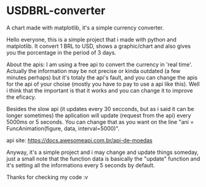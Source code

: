 # USDBRL-converter
A chart made with matplotlib, it's a simple currency converter.

Hello everyone, this is a simple project that i made with python and matplotlib. It convert 1 BRL to USD, shows a graphic/chart and also gives you the porcentage in the period of 3 days.

About the apis:
  I am using a free api to convert the currency in 'real time'. Actually the information may be not precise or kinda outdated (a few minutes perhaps) but it's     totaly the api's fault, and you can change the apis for the api of your choise (mostly you have to pay to use a api like this). Well i think that the             important is that it works and you can change it to improve the eficacy.
   
  Besides the slow api (it updates every 30 secconds, but as i said it can be longer sometimes) the aplication will update (request from the api) every 5000ms or   5 seconds. You can change that as you want on the line "ani = FuncAnimation(figure, data, interval=5000)".
   
   api site: https://docs.awesomeapi.com.br/api-de-moedas

Anyway, it's a simple project and i may change and update things someday, just a small note that the function data is basically the "update" function and it's setting all the informations every 5 seconds by default.

Thanks for checking my code :v
